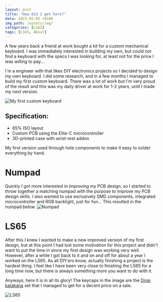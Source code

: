 ```yaml
---
layout: post
title: "How did I get here?"
data: 2023-02-05 +0100
img_path: /assets/img/
categories: [LS65]
tags: [LS65, About]
---
```

A few years back a friend at work bought a kit for a custom mechanical keyboard. I was immediately interested in building my own, but could not find a keyboard with the specs I was looking for, at least not for the price I was willing to pay...

I'm a engineer with that likes DIY electronics projects so I decided to design my own keyboard. I did some research, and in a few months I managed to build my first custom keyboard. There was a lot of work but I'm very proud of the result and this was my daily driver at work for 1-2 years, until I made my next version.

![My first custom keyboard](keyboard/IMG_0280.JPG)

## Specification:

* 65% ISO layout
* Custom PCB using the Elite-C microcontroller
* 3D-printed case with wrist-rest addon

My first version used through hole components to make it easy to solder everything by hand.

# Numpad

Quickly I got more interested in improving my PCB design, so I started to throw together a matching numpad with the purpose to improve my PCB design skills. I also wanted to use exclusively SMD components, integrated microcontroller and RGB backlight, just for fun... This resulted in the numpad below.
![Numpad](keyboard/IMG_0171.JPG)


# LS65

After this I knew I wanted to make a new improved version of my first design, but at this point I had lost some motivation for this project and didn't want to put the time in since my first design was working very well. However, after a while I got back to it and on and off for about a year I worked on the LS65. As all DIY:ers know, actually finishing a project is the hardest thing. I feel like I have been very close to finishing the LS65 for a long time now, but there is always something more you want to do with it.

Anyways, here it is in all its glory!
The keycaps in the image are the [Drop katakana](https://drop.com/buy/drop-gmk-white-on-black-katakana-custom-keycap-set) set that I managed to get for a decent price on a sale.

![LS65](keyboard/ls65.jpeg)
